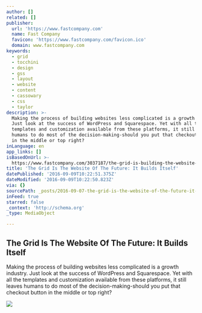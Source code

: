 ```yaml
---
author: []
related: []
publisher:
  url: 'https://www.fastcompany.com'
  name: Fast Company
  favicon: 'https://www.fastcompany.com/favicon.ico'
  domain: www.fastcompany.com
keywords:
  - grid
  - tocchini
  - design
  - gss
  - layout
  - website
  - content
  - cassowary
  - css
  - taylor
description: >-
  Making the process of building websites less complicated is a growth industry.
  Just look at the success of WordPress and Squarespace. Yet with all the
  templates and customization available from these platforms, it still leaves
  humans to do most of the decision-making-should you put that checkout button
  in the middle or top right?
inLanguage: en
app_links: []
isBasedOnUrl: >-
  https://www.fastcompany.com/3037187/the-grid-is-building-the-website-of-the-future-it-designs-itself
title: 'The Grid Is The Website Of The Future: It Builds Itself'
datePublished: '2016-09-09T10:22:51.375Z'
dateModified: '2016-09-09T10:22:50.823Z'
via: {}
sourcePath: _posts/2016-09-07-the-grid-is-the-website-of-the-future-it-builds-itself.md
inFeed: true
starred: false
_context: 'http://schema.org'
_type: MediaObject

---
```

<article style=""><h1>The Grid Is The Website Of The Future: It Builds Itself</h1><p>Making the process of building websites less complicated is a growth industry. Just look at the success of WordPress and Squarespace. Yet with all the templates and customization available from these platforms, it still leaves humans to do most of the decision-making-should you put that checkout button in the middle or top right?</p><img src="https://d.fastcompany.net/multisite_files/fastcompany/imagecache/620x350/poster/2014/10/3037187-poster-p-2-the-grid-is-building-the-website-of-the-future-it-designs-itself.jpg" /></article>